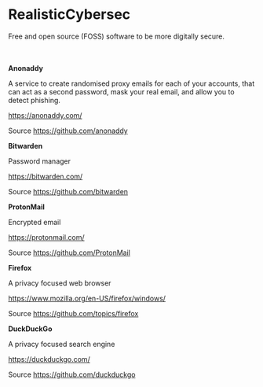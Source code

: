 # RealisticCybersec

Free and open source (FOSS) software to be more digitally secure.
<br >
<br >
<br >

**Anonaddy**

A service to create randomised proxy emails for each of your accounts, that can act as a second password, mask your real email, and allow you to detect phishing.

https://anonaddy.com/

Source https://github.com/anonaddy

**Bitwarden**

Password manager

https://bitwarden.com/

Source https://github.com/bitwarden


**ProtonMail**

Encrypted email

https://protonmail.com/

Source https://github.com/ProtonMail

**Firefox**

A privacy focused web browser

https://www.mozilla.org/en-US/firefox/windows/

Source https://github.com/topics/firefox

**DuckDuckGo**

A privacy focused search engine

https://duckduckgo.com/

Source https://github.com/duckduckgo
